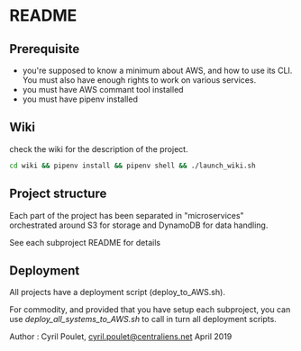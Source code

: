 README
======


Prerequisite
-----------
- you're supposed to know a minimum about AWS, and how to use its CLI. You must also have enough rights to work on various services.
- you must have AWS commant tool installed
- you must have pipenv installed


Wiki
----

check the wiki for the description of the project.

```bash
cd wiki && pipenv install && pipenv shell && ./launch_wiki.sh 
```

Project structure
--------------
Each part of the project has been separated in "microservices" orchestrated around S3 for storage and DynamoDB for data handling.

See each subproject README for details


Deployment
----------
All projects have a deployment script (deploy_to_AWS.sh).

For commodity, and provided that you have setup each subproject, you can use *deploy_all_systems_to_AWS.sh* to call in turn all deployment scripts.



Author : Cyril Poulet, cyril.poulet@centraliens.net
April 2019
